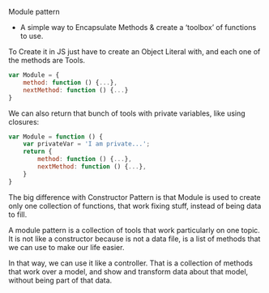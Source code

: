Module pattern
- A simple way to Encapsulate Methods & create a ‘toolbox’ of functions to use.

To Create it in JS just have to create an Object Literal with, and each one of the methods are Tools.

```jsx
var Module = {
	method: function () {...},
	nextMethod: function () {...}
}
```

We can also return that bunch of tools with private variables, like using closures:

```jsx
var Module = function () {
	var privateVar = 'I am private...';
	return {
		method: function () {...},
		nextMethod: function () {...},
	}
}
```

The big difference with Constructor Pattern is that Module is used to create only one collection of functions, that work fixing stuff, instead of being data to fill.

A module pattern is a collection of tools that work particularly on one topic. It is not like a constructor because is not a data file, is a list of methods that we can use to make our life easier.

In that way, we can use it like a controller. That is a collection of methods that work over a model, and show and transform data about that model, without being part of that data.
